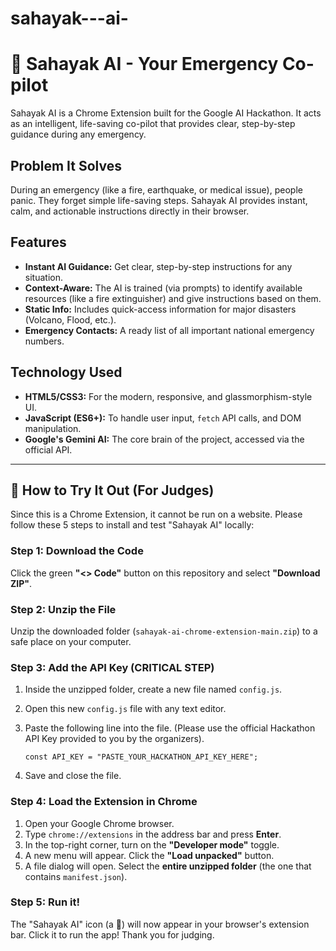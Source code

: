 # sahayak---ai-
# 🚨 Sahayak AI - Your Emergency Co-pilot

Sahayak AI is a Chrome Extension built for the Google AI Hackathon. It acts as an intelligent, life-saving co-pilot that provides clear, step-by-step guidance during any emergency.

## Problem It Solves
During an emergency (like a fire, earthquake, or medical issue), people panic. They forget simple life-saving steps. Sahayak AI provides instant, calm, and actionable instructions directly in their browser.

## Features
-   **Instant AI Guidance:** Get clear, step-by-step instructions for any situation.
-   **Context-Aware:** The AI is trained (via prompts) to identify available resources (like a fire extinguisher) and give instructions based on them.
-   **Static Info:** Includes quick-access information for major disasters (Volcano, Flood, etc.).
-   **Emergency Contacts:** A ready list of all important national emergency numbers.

## Technology Used
-   **HTML5/CSS3:** For the modern, responsive, and glassmorphism-style UI.
-   **JavaScript (ES6+):** To handle user input, `fetch` API calls, and DOM manipulation.
-   **Google's Gemini AI:** The core brain of the project, accessed via the official API.

---

## 🚀 How to Try It Out (For Judges)

Since this is a Chrome Extension, it cannot be run on a website. Please follow these 5 steps to install and test "Sahayak AI" locally:

### **Step 1: Download the Code**
Click the green **"<> Code"** button on this repository and select **"Download ZIP"**.

### **Step 2: Unzip the File**
Unzip the downloaded folder (`sahayak-ai-chrome-extension-main.zip`) to a safe place on your computer.

### **Step 3: Add the API Key (CRITICAL STEP)**
1.  Inside the unzipped folder, create a new file named `config.js`.
2.  Open this new `config.js` file with any text editor.
3.  Paste the following line into the file. (Please use the official Hackathon API Key provided to you by the organizers).

    `const API_KEY = "PASTE_YOUR_HACKATHON_API_KEY_HERE";`

4.  Save and close the file.

### **Step 4: Load the Extension in Chrome**
1.  Open your Google Chrome browser.
2.  Type `chrome://extensions` in the address bar and press **Enter**.
3.  In the top-right corner, turn on the **"Developer mode"** toggle.
4.  A new menu will appear. Click the **"Load unpacked"** button.
5.  A file dialog will open. Select the **entire unzipped folder** (the one that contains `manifest.json`).

### **Step 5: Run it!**
The "Sahayak AI" icon (a 🚨) will now appear in your browser's extension bar. Click it to run the app! Thank you for judging.

